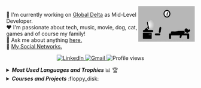 <a href="#">
    <img 
         src="https://github.com/lucasrmagalhaes/lucasrmagalhaes/blob/master/assets/days.gif" 
         align="right" 
         width="30%" 
         height="95px" 
         title="day++" 
         alt="Routine"
    >
</a>

:department_store: I'm currently working on <a href="https://www.deltaglobal.com.br/">Global Delta</a> as Mid-Level Developer.
<br />
:heart: I'm passionate about tech, music, movie, dog, cat, games and of course my family!
<br />
:speech_balloon: Ask me about anything <a href="https://github.com/lucasrmagalhaes/lucasrmagalhaes/issues">here.</a>
<br />
:link: <a href="https://linktr.ee/lucasrmagalhaes">My Social Networks.</a>

<p align="center">
    <a href="https://www.linkedin.com/in/lucasrmagalhaes/">
        <img 
             src="https://img.shields.io/badge/-LinkedIn-blue?style=flat-square&logo=Linkedin&logoColor=white" 
             title="My Social Network" 
             alt="LinkedIn"
        >
    </a>
    <a href="mailto:lucasdarosa.ti@gmail.com">
        <img 
             src="https://img.shields.io/badge/-Gmail-c14438?style=flat-square&logo=Gmail&logoColor=white" 
             title="Send me an email" 
             alt="Gmail"
        >
    </a>
    <img 
         src="https://komarev.com/ghpvc/?username=lucasrmagalhaes&label=Profile%20views&color=0e75b6&style=flat-square&color=yellow" 
         title="Profile views" 
         alt="Profile views"
    >
</p>

<details title="Most Used Languages and Trophies" align="left">
    <br />
    <summary align="left"><strong><i>Most Used Languages and Trophies</i></strong> 📊 🏆</summary>
    <img 
         src="https://github-readme-stats.vercel.app/api/top-langs/?username=lucasrmagalhaes&langs_count=8&layout=compact&theme=gruvbox" 
         width="40%"           
    />
    <a href="https://github-profile-trophy.vercel.app/?username=lucasrmagalhaes&column=4&theme=gruvbox&margin-w=4&margin-h=4&no-frame=true">
        <img 
             src="https://github-profile-trophy.vercel.app/?username=lucasrmagalhaes&column=4&theme=gruvbox&margin-w=4&margin-h=4&no-frame=true"
             align="right"
             title="Lucas Magalhães's Trophies"
             width="55%"
        />
    </a>
</details>

<details title="Courses and Projects">
    <summary align="left"><strong><i>Courses and Projects</i></strong> :floppy_disk:</summary>
    <br />
    <table border=1 align="left" width="50%">
        <tr>
            <th colspan="4" align="center">Courses</th>
        </tr>
        <tr>
            <th>Name</th>
            <th>Languages</th>
        </tr>
        <!-- TypeScript -->
        <tr>
            <td><a href="https://github.com/lucasrmagalhaes/introducaoPraticaAoTypeScript-ts">Introdução Prática ao TypeScript</a></td>
            <td align="left">
                <img src="https://img.shields.io/badge/typescript-%23007ACC.svg?style=for-the-badge&logo=typescript&logoColor=white">
            </td>
         </tr>
         <tr>
            <td>
                <a href="https://github.com/lucasrmagalhaes/fundamentosNodeJest-ts">
                    Fundamentos Node.js e Jest
                </a>
            </td>
            <td align="left">
                <img src="https://img.shields.io/badge/typescript-%23007ACC.svg?style=for-the-badge&logo=typescript&logoColor=white">
            </td>
        </tr>
        <!-- TypeScript -->
    </table>
    <table border=1 align="right" width="50%">
        <tr>
            <th colspan="4" align="center">Projects</th>
        </tr>
        <tr>
            <th>Name</th>
            <th>Website</th>
            <th>Languages</th>
        </tr>
        <!-- JavaScript -->
        <tr>
            <td><a href="https://github.com/lucasrmagalhaes/snake-js">Snake</a></td>
            <td align="center"><a href="https://lucasrmagalhaes.github.io/snake-js/">:globe_with_meridians:</a></td>
            <td align="left">
                <img src="https://img.shields.io/badge/javascript-%23323330.svg?style=for-the-badge&logo=javascript&logoColor=%23F7DF1E">
            </td>
        </tr>
        <!-- JavaScript -->
        <!-- React -->
        <tr>
            <td><a href="https://github.com/lucasrmagalhaes/covid19-react">COVID-19</a></td>
            <td align="center"><a href="https://covid19-pwa.netlify.app/">:globe_with_meridians:</a></td>
            <td align="left">
                <img src="https://img.shields.io/badge/react-%2320232a.svg?style=for-the-badge&logo=react&logoColor=%2361DAFB">
            </td>
        </tr>
        <!-- React -->
    </table>
</details>
